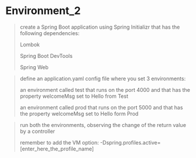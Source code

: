 # Environment_2
>create a Spring Boot application using Spring Initializr that has the following dependencies:
>
>Lombok
>
>Spring Boot DevTools
>
>Spring Web

>define an application.yaml config file where you set 3 environments:
>
>an environment called test that runs on the port 4000 and that has the property welcomeMsg set to Hello from Test
>
>an environment called prod that runs on the port 5000 and that has the property welcomeMsg set to Hello form Prod

>run both the environments, observing the change of the return value by a controller
>
>remember to add the VM option: -Dspring.profiles.active=[enter_here_the_profile_name]

